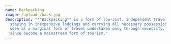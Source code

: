 ```yaml
---
name: Backpacking
image: /uploads/back.jpg
description: "**Backpacking** is a form of low-cost, independent travel, often
  staying in inexpensive lodgings and carrying all necessary possessions  Once
  seen as a marginal form of travel undertaken only through necessity, it has
  since become a mainstream form of tourism."
---
```

